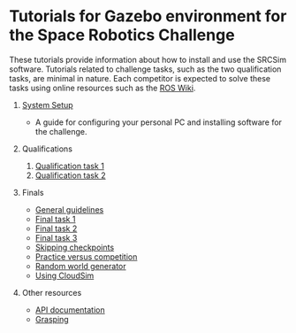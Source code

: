 # Tutorials for Gazebo environment for the Space Robotics Challenge

These tutorials provide information about how to install and use the SRCSim software. Tutorials related to challenge tasks, such as the two qualification tasks, are minimal in nature. Each competitor is expected to solve these tasks using online resources such as the [ROS Wiki](http://wiki.ros.org/).

1. [System Setup](https://bitbucket.org/osrf/srcsim/wiki/system_setup)
    * A guide for configuring your personal PC and installing software for the challenge.


1. Qualifications
    1. [Qualification task 1](https://bitbucket.org/osrf/srcsim/wiki/qual_task1)
    1. [Qualification task 2](https://bitbucket.org/osrf/srcsim/wiki/qual_task2)


1. Finals
    * [General guidelines](https://bitbucket.org/osrf/srcsim/wiki/finals)
    * [Final task 1](https://bitbucket.org/osrf/srcsim/wiki/finals_task1)
    * [Final task 2](https://bitbucket.org/osrf/srcsim/wiki/finals_task2)
    * [Final task 3](https://bitbucket.org/osrf/srcsim/wiki/finals_task3)
    * [Skipping checkpoints](https://bitbucket.org/osrf/srcsim/wiki/skip_summary)
    * [Practice versus competition](https://bitbucket.org/osrf/srcsim/wiki/practice_vs_competition)
    * [Random world generator](https://bitbucket.org/osrf/srcsim/wiki/world_generator)
    * [Using CloudSim](https://bitbucket.org/osrf/srcsim/wiki/cloud)

1. Other resources

    * [API documentation](https://bitbucket.org/osrf/srcsim/wiki/api)
    * [Grasping](https://bitbucket.org/osrf/srcsim/wiki/grasping)